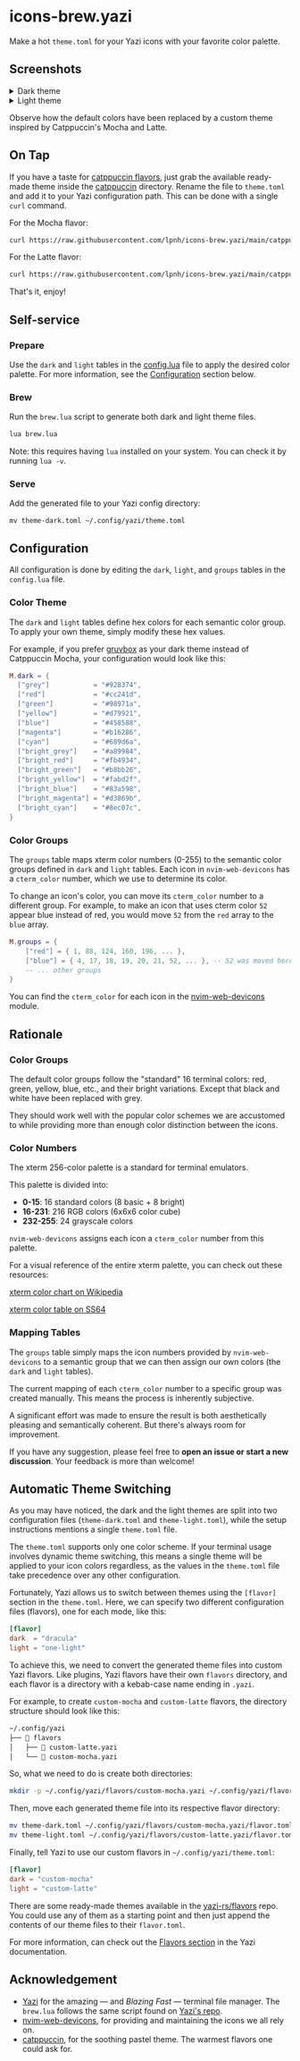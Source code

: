# icons-brew.yazi

Make a hot `theme.toml` for your Yazi icons with your favorite color palette.

## Screenshots

<details>
  <summary>Dark theme</summary>
    <img src="assets/default_dark.png"> <img src="assets/mocha.png">
</details>

<details>
  <summary>Light theme</summary>
    <img src="assets/default_light.png"> <img src="assets/latte.png">
</details>

Observe how the default colors have been replaced by a custom theme inspired by
Catppuccin's Mocha and Latte.

## On Tap

If you have a taste for [catppuccin
flavors](https://github.com/catppuccin/catppuccin?tab=readme-ov-file#-palette),
just grab the available ready-made theme inside the [catppuccin](/catppuccin)
directory. Rename the file to `theme.toml` and add it to your Yazi
configuration path. This can be done with a single `curl` command.

For the Mocha flavor:

```sh
curl https://raw.githubusercontent.com/lpnh/icons-brew.yazi/main/catppuccin/mocha.toml >> ~/.config/yazi/theme.toml
```

For the Latte flavor:

```sh
curl https://raw.githubusercontent.com/lpnh/icons-brew.yazi/main/catppuccin/latte.toml >> ~/.config/yazi/theme.toml
```

That's it, enjoy!

## Self-service

### Prepare

Use the `dark` and `light` tables in the [config.lua](/config.lua) file to
apply the desired color palette. For more information, see the
[Configuration](#configuration) section below.

### Brew

Run the `brew.lua` script to generate both dark and light theme files.

```bash
lua brew.lua
```

Note: this requires having `lua` installed on your system. You can check it by
running `lua -v`.

### Serve

Add the generated file to your Yazi config directory:

```shell
mv theme-dark.toml ~/.config/yazi/theme.toml
```

## Configuration

All configuration is done by editing the `dark`, `light`, and `groups` tables
in the `config.lua` file.

### Color Theme

The `dark` and `light` tables define hex colors for each semantic color group.  
To apply your own theme, simply modify these hex values.

For example, if you prefer
[gruvbox](https://github.com/morhetz/gruvbox?tab=readme-ov-file#dark-mode-1) as
your dark theme instead of Catppuccin Mocha, your configuration would look like
this:

```lua
M.dark = {
  ["grey"]           = "#928374",
  ["red"]            = "#cc241d",
  ["green"]          = "#98971a",
  ["yellow"]         = "#d79921",
  ["blue"]           = "#458588",
  ["magenta"]        = "#b16286",
  ["cyan"]           = "#689d6a",
  ["bright_grey"]    = "#a89984",
  ["bright_red"]     = "#fb4934",
  ["bright_green"]   = "#b8bb26",
  ["bright_yellow"]  = "#fabd2f",
  ["bright_blue"]    = "#83a598",
  ["bright_magenta"] = "#d3869b",
  ["bright_cyan"]    = "#8ec07c",
}
```

### Color Groups

The `groups` table maps xterm color numbers (0-255) to the semantic color
groups defined in `dark` and `light` tables. Each icon in `nvim-web-devicons`
has a `cterm_color` number, which we use to determine its color.

To change an icon's color, you can move its `cterm_color` number to a different
group. For example, to make an icon that uses cterm color `52` appear blue
instead of red, you would move `52` from the `red` array to the `blue` array.

```lua
M.groups = {
    ["red"] = { 1, 88, 124, 160, 196, ... },
    ["blue"] = { 4, 17, 18, 19, 20, 21, 52, ... }, -- 52 was moved here
    -- ... other groups
}
```

You can find the `cterm_color` for each icon in the
[nvim-web-devicons](/nvim-web-devicons/) module.

## Rationale

### Color Groups

The default color groups follow the "standard" 16 terminal colors: red, green,
yellow, blue, etc., and their bright variations. Except that black and white
have been replaced with grey.

They should work well with the popular color schemes we are accustomed to while
providing more than enough color distinction between the icons.

### Color Numbers

The xterm 256-color palette is a standard for terminal emulators.

This palette is divided into:

- **0-15**: 16 standard colors (8 basic + 8 bright)
- **16-231**: 216 RGB colors (6x6x6 color cube)
- **232-255**: 24 grayscale colors

`nvim-web-devicons` assigns each icon a `cterm_color` number from this palette.

For a visual reference of the entire xterm palette, you can check out these
resources:

[xterm color chart on
Wikipedia](https://upload.wikimedia.org/wikipedia/commons/1/15/Xterm_256color_chart.svg)

[xterm color table on SS64](https://ss64.com/bash/syntax-colors.html)

### Mapping Tables

The `groups` table simply maps the icon numbers provided by `nvim-web-devicons`
to a semantic group that we can then assign our own colors (the `dark` and
`light` tables).

The current mapping of each `cterm_color` number to a specific group was
created manually. This means the process is inherently subjective.

A significant effort was made to ensure the result is both aesthetically
pleasing and semantically coherent. But there's always room for improvement.

If you have any suggestion, please feel free to **open an issue or start a new
discussion**. Your feedback is more than welcome!

## Automatic Theme Switching

As you may have noticed, the dark and the light themes are split into two
configuration files (`theme-dark.toml` and `theme-light.toml`), while the setup
instructions mentions a single `theme.toml` file.

The `theme.toml` supports only one color scheme. If your terminal usage
involves dynamic theme switching, this means a single theme will be applied to
your icon colors regardless, as the values in the `theme.toml` file take
precedence over any other configuration.

Fortunately, Yazi allows us to switch between themes using the `[flavor]`
section in the `theme.toml`. Here, we can specify two different configuration
files (flavors), one for each mode, like this:

```toml
[flavor]
dark  = "dracula"
light = "one-light"
```

To achieve this, we need to convert the generated theme files into custom Yazi
flavors. Like plugins, Yazi flavors have their own `flavors` directory, and
each flavor is a directory with a kebab-case name ending in `.yazi`.

For example, to create `custom-mocha` and `custom-latte` flavors, the directory
structure should look like this:

```bash
~/.config/yazi
├──  flavors
│   ├──  custom-latte.yazi
│   └──  custom-mocha.yazi
```

So, what we need to do is create both directories:

```bash
mkdir -p ~/.config/yazi/flavors/custom-mocha.yazi ~/.config/yazi/flavors/custom-latte.yazi
```

Then, move each generated theme file into its respective flavor directory:

```bash
mv theme-dark.toml ~/.config/yazi/flavors/custom-mocha.yazi/flavor.toml
mv theme-light.toml ~/.config/yazi/flavors/custom-latte.yazi/flavor.toml
```

Finally, tell Yazi to use our custom flavors in `~/.config/yazi/theme.toml`:

```toml
[flavor]
dark = "custom-mocha"
light = "custom-latte"
```

There are some ready-made themes available in the
[yazi-rs/flavors](https://github.com/yazi-rs/flavors) repo. You could use any
of them as a starting point and then just append the contents of our theme
files to their `flavor.toml`.

For more information, can check out the [Flavors
section](https://yazi-rs.github.io/docs/flavors/overview) in the Yazi
documentation.

## Acknowledgement

- [Yazi](https://yazi-rs.github.io) for the amazing — and *Blazing Fast* —
terminal file manager. The `brew.lua` follows the same script found on [Yazi's
repo](https://github.com/sxyazi/yazi/blob/main/scripts/icons/generate.lua).
- [nvim-web-devicons](https://github.com/nvim-tree/nvim-web-devicons), for
providing and maintaining the icons we all rely on.
- [catppuccin](https://github.com/catppuccin), for the soothing pastel theme. The
warmest flavors one could ask for.
